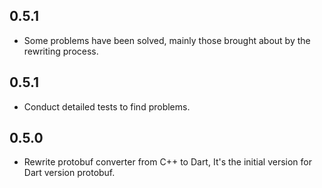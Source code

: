 
## 0.5.1

* Some problems have been solved, mainly those brought about by the rewriting process.

## 0.5.1

* Conduct detailed tests to find problems.

## 0.5.0

* Rewrite protobuf converter from C++ to Dart, It's the initial version for Dart version protobuf.